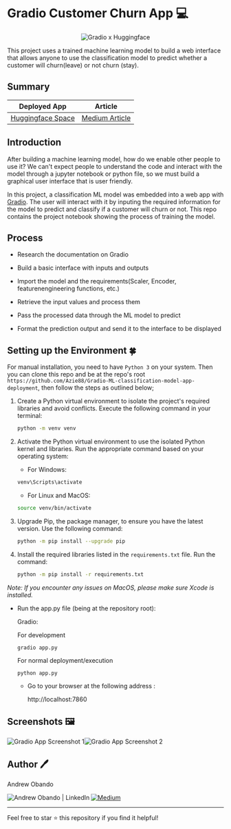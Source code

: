 # Gradio Customer Churn App 💻
<p align="center">
  <img src="https://github.com/Azie88/Gradio-ML-classification-model-app-deployment/assets/101363399/9c5915fd-9ed8-41be-b725-50a8bc0e2548" alt="Gradio x Huggingface">
</p>

This project uses a trained machine learning model to build a web interface that allows anyone to use the classification model to predict whether a customer will churn(leave) or not churn (stay).

## Summary

| Deployed App | Article |
|:-------------:|:-------------:|
|  [Huggingface Space](https://huggingface.co/spaces/Azie88/Churn-Classification) | [Medium Article](https://medium.com/@obandoandrew8/deploying-a-ml-model-with-gradio-and-hugging-face-python-machine-learning-83f076c58a0c) |

## Introduction

After building a machine learning model, how do we enable other people to use it? We can't expect people to understand the code and interact with the model through a jupyter notebook or python file, so we must build a graphical user interface that is user friendly.

In this project, a classification ML model was embedded into a web app with [Gradio](https://gradio.app/). The user will interact with it by inputing the required information for the model to predict and classify if a customer will churn or not. This repo contains the project notebook showing the process of training the model.

## Process

- Research the documentation on Gradio

- Build a basic interface with inputs and outputs

- Import the model and the requirements(Scaler, Encoder, featurenengineering functions, etc.)

- Retrieve the input values and process them

- Pass the processed data through the ML model to predict

- Format the prediction output and send it to the interface to be displayed

## Setting up the Environment 🍀

For manual installation, you need to have `Python 3` on your system. Then you can clone this repo and be at the repo's root `https://github.com/Azie88/Gradio-ML-classification-model-app-deployment`, then follow the steps as outlined below;

1. Create a Python virtual environment to isolate the project's required libraries and avoid conflicts. Execute the following command in your terminal:

    ```bash
    python -m venv venv
    ```
 
2. Activate the Python virtual environment to use the isolated Python kernel and libraries. Run the appropriate command based on your operating system:

    - For Windows:

    ```bash
    venv\Scripts\activate
    ```
    - For Linux and MacOS:

    ```bash
    source venv/bin/activate
    ```

3. Upgrade Pip, the package manager, to ensure you have the latest version. Use the following command:

    ```bash
    python -m pip install --upgrade pip
    ```

4. Install the required libraries listed in the `requirements.txt` file. Run the command:

    ```bash
    python -m pip install -r requirements.txt
    ```

*Note: If you encounter any issues on MacOS, please make sure Xcode is installed.*

- Run the app.py file (being at the repository root):

  Gradio: 
  
    For development

      gradio app.py
    
    For normal deployment/execution

      python app.py  

  - Go to your browser at the following address :
        
      http://localhost:7860

## Screenshots 🖼️

<div style="display: flex; gap: 0;">
    <img src="https://github.com/Azie88/Gradio-ML-classification-model-app-deployment/assets/101363399/a07deca0-3cc9-411c-868f-7fc5245bea3c" alt="Gradio App Screenshot 1" style="margin: 0; padding: 0;">
    <img src="https://github.com/Azie88/Gradio-ML-classification-model-app-deployment/assets/101363399/1506b677-b446-4a31-90a4-cb0b2d3e2017" alt="Gradio App Screenshot 2" style="margin: 0; padding: 0;">
</div>



## Author 🖊️

Andrew Obando

<a href="https://www.linkedin.com/in/andrewobando/"><img align="left" src="https://img.shields.io/badge/linkedin-%230077B5.svg?style=for-the-badge&logo=linkedin&logoColor=white" alt="Andrew Obando | LinkedIn"/></a>
<a href="https://medium.com/@obandoandrew8">
![Medium](https://img.shields.io/badge/Medium-12100E?style=for-the-badge&logo=medium&logoColor=white)
</a>

---

Feel free to star ⭐ this repository if you find it helpful!
